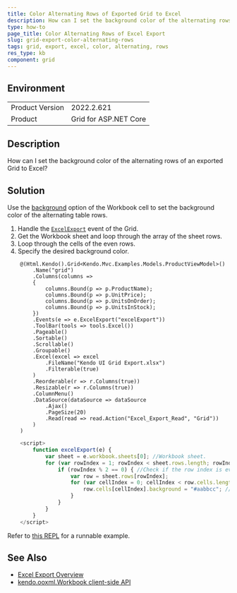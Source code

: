 ```yaml
---
title: Color Alternating Rows of Exported Grid to Excel
description: How can I set the background color of the alternating rows of an exported Grid to Excel?
type: how-to
page_title: Color Alternating Rows of Excel Export
slug: grid-export-color-alternating-rows
tags: grid, export, excel, color, alternating, rows
res_type: kb
component: grid
---
```


## Environment

<table>
	<tbody>
		<tr>
			<td>Product Version</td>
			<td>2022.2.621</td>
		</tr>
		<tr>
			<td>Product</td>
			<td>Grid for ASP.NET Core</td>
		</tr>
	</tbody>
</table>

## Description

How can I set the background color of the alternating rows of an exported Grid to Excel?

## Solution

Use the [background](https://docs.telerik.com/kendo-ui/api/javascript/ooxml/workbook/configuration/sheets.rows.cells.background) option of the Workbook cell to set the background color of the alternating table rows.

1. Handle the [`ExcelExport`](https://docs.telerik.com/aspnet-core/api/Kendo.Mvc.UI.Fluent/GridEventBuilder#excelexportsystemstring) event of the Grid.
1. Get the Workbook sheet and loop through the array of the sheet rows.
1. Loop through the cells of the even rows.
1. Specify the desired background color.


```Index.cshtml
    @(Html.Kendo().Grid<Kendo.Mvc.Examples.Models.ProductViewModel>()
        .Name("grid")
        .Columns(columns =>
        {
            columns.Bound(p => p.ProductName);
            columns.Bound(p => p.UnitPrice);
            columns.Bound(p => p.UnitsOnOrder);
            columns.Bound(p => p.UnitsInStock);
        })
        .Events(e => e.ExcelExport("excelExport"))
        .ToolBar(tools => tools.Excel())
        .Pageable()
        .Sortable()
        .Scrollable()
        .Groupable()
        .Excel(excel => excel
            .FileName("Kendo UI Grid Export.xlsx")
            .Filterable(true)
        )
        .Reorderable(r => r.Columns(true))
        .Resizable(r => r.Columns(true))
        .ColumnMenu()
        .DataSource(dataSource => dataSource
            .Ajax()
            .PageSize(20)
            .Read(read => read.Action("Excel_Export_Read", "Grid"))
        )
    )
```
```JavaScript
    <script>
        function excelExport(e) {
            var sheet = e.workbook.sheets[0]; //Workbook sheet.
            for (var rowIndex = 1; rowIndex < sheet.rows.length; rowIndex++) {
                if (rowIndex % 2 == 0) { //Check if the row index is even.
                    var row = sheet.rows[rowIndex];
                    for (var cellIndex = 0; cellIndex < row.cells.length; cellIndex++) { //Loop through the row cells.
                        row.cells[cellIndex].background = "#aabbcc"; //Set the cell background color.
                    }
                }
            }
        }
    </script>
```

Refer to [this REPL](https://netcorerepl.telerik.com/QwkUmrbe596vygos11) for a runnable example.

## See Also
 * [Excel Export Overview](https://docs.telerik.com/aspnet-core/html-helpers/data-management/grid/export/excel-export)
 * [kendo.ooxml.Workbook client-side API](https://docs.telerik.com/kendo-ui/api/javascript/ooxml/workbook)
